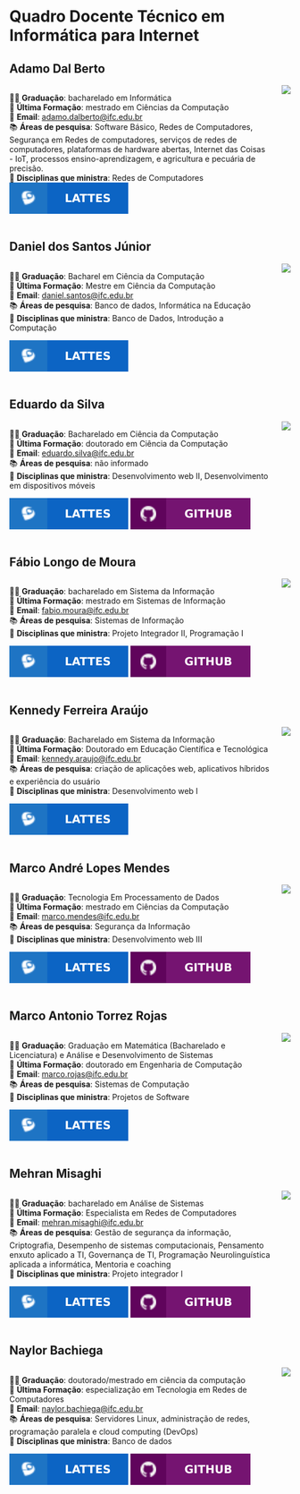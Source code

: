 # Quadro Docente Técnico em Informática para Internet

## Adamo Dal Berto
<section style="display: flex; justify-content: space-between; gap: 20px">
<div>

🧑‍🎓 **Graduação**: bacharelado em Informática  
📕 **Última Formação**: mestrado em Ciências da Computação  
📧 **Email**: <a href="mailto:adamo.dalberto@ifc.edu.br">adamo.dalberto@ifc.edu.br</a>  
📚 **Áreas de pesquisa**: Software Básico, Redes de Computadores, Segurança em Redes de computadores, serviços de redes de computadores, plataformas de hardware abertas, Internet das Coisas - IoT, processos ensino-aprendizagem, e agricultura e pecuária de precisão.  
📌 **Disciplinas que ministra**: Redes de Computadores  
[![Lattes](../files/lattes.svg)](http://lattes.cnpq.br/8484066168845222) 
</div>

<div>
    <img src="http://servicosweb.cnpq.br/wspessoa/servletrecuperafoto?tipo=1&id=K4737526Z6" width="150">
</div>

</section>

## Daniel dos Santos Júnior
<section style="display: flex; justify-content: space-between; gap: 20px">
<div>

🧑‍🎓 **Graduação**: Bacharel em Ciência da Computação  
📕 **Última Formação**: Mestre em Ciência da Computação  
📧 **Email**: <a href="mailto:daniel.santos@ifc.edu.br">daniel.santos@ifc.edu.br</a>  
📚 **Áreas de pesquisa**: Banco de dados, Informática na Educação  
📌 **Disciplinas que ministra**: Banco de Dados, Introdução a Computação 

[![Lattes](../files/lattes.svg)](http://lattes.cnpq.br/7604028345371639) 
</div>

<div>
    <img src="http://servicosweb.cnpq.br/wspessoa/servletrecuperafoto?tipo=1&id=K4711625Z6" width="150">
</div>

</section>

## Eduardo da Silva
<section style="display: flex; justify-content: space-between; gap: 20px">
<div>

🧑‍🎓 **Graduação**: Bacharelado em Ciência da Computação  
📕 **Última Formação**: doutorado em Ciência da Computação  
📧 **Email**: <a href="mailto:eduardo.silva@ifc.edu.br">eduardo.silva@ifc.edu.br</a>  
📚 **Áreas de pesquisa**: não informado  
📌 **Disciplinas que ministra**: Desenvolvimento web II, Desenvolvimento em dispositivos móveis  

[![Lattes](../files/lattes.svg)](http://lattes.cnpq.br/5027650522905837) 
[![GitHub](../files/github.svg)](https://github.com/eduardo-da-silva)
</div>

<div>
    <img src="http://servicosweb.cnpq.br/wspessoa/servletrecuperafoto?tipo=1&id=K4756577H3" width="150">
</div>

</section>

## Fábio Longo de Moura
<section style="display: flex; justify-content: space-between; gap: 20px">
<div>

🧑‍🎓 **Graduação**: bacharelado em Sistema da Informação  
📕 **Última Formação**: mestrado em Sistemas de Informação  
📧 **Email**: <a href="mailto:fabio.moura@ifc.edu.br">fabio.moura@ifc.edu.br</a>  
📚 **Áreas de pesquisa**: Sistemas de Informação  
📌 **Disciplinas que ministra**: Projeto Integrador II, Programação I 

[![Lattes](../files/lattes.svg)](http://lattes.cnpq.br/9596158681950482) 
[![GitHub](../files/github.svg)](https://github.com/ldmfabio)
</div>

<div>
    <img src="http://servicosweb.cnpq.br/wspessoa/servletrecuperafoto?tipo=1&id=K4444101J8" width="150">
</div>

</section>

## Kennedy Ferreira Araújo
<section style="display: flex; justify-content: space-between; gap: 20px">
<div>

🧑‍🎓 **Graduação**: Bacharelado em Sistema da Informação  
📕 **Última Formação**: Doutorado em Educação Científica e Tecnológica  
📧 **Email**: <a href="mailto:kennedy.araujo@ifc.edu.br">kennedy.araujo@ifc.edu.br</a>  
📚 **Áreas de pesquisa**: criação de aplicações web, aplicativos híbridos e experiência do usuário  
📌 **Disciplinas que ministra**: Desenvolvimento web I  

[![Lattes](../files/lattes.svg)](http://lattes.cnpq.br/9669258330557293) 
</div>

<div>
    <img src="http://servicosweb.cnpq.br/wspessoa/servletrecuperafoto?tipo=1&id=K8715398H6" width="150">
</div>

</section>

## Marco André Lopes Mendes
<section style="display: flex; justify-content: space-between; gap: 20px">
<div>

🧑‍🎓 **Graduação**: Tecnologia Em Processamento de Dados  
📕 **Última Formação**: mestrado em Ciências da Computação  
📧 **Email**: <a href="mailto:marco.mendes@ifc.edu.br">marco.mendes@ifc.edu.br</a>  
📚 **Áreas de pesquisa**: Segurança da Informação  
📌 **Disciplinas que ministra**: Desenvolvimento web III 

[![Lattes](../files/lattes.svg)](http://lattes.cnpq.br/6726037692480363) 
[![GitHub](../files/github.svg)](https://github.com/marrcandre)
</div>

<div>
    <img src="http://servicosweb.cnpq.br/wspessoa/servletrecuperafoto?tipo=1&id=K4706940T1" width="150">
</div>

</section>

## Marco Antonio Torrez Rojas
<section style="display: flex; justify-content: space-between; gap: 20px">
<div>

🧑‍🎓 **Graduação**: Graduação em Matemática (Bacharelado e Licenciatura) e Análise e Desenvolvimento de Sistemas  
📕 **Última Formação**: doutorado em Engenharia de Computação  
📧 **Email**: <a href="mailto:marco.rojas@ifc.edu.br">marco.rojas@ifc.edu.br</a>  
📚 **Áreas de pesquisa**: Sistemas de Computação  
📌 **Disciplinas que ministra**: Projetos de Software  

[![Lattes](../files/lattes.svg)](http://lattes.cnpq.br/7332212563888239) 
</div>

<div>
    <img src="https://media.licdn.com/dms/image/v2/C5603AQH90NqOpDvy4Q/profile-displayphoto-shrink_800_800/profile-displayphoto-shrink_800_800/0/1516521557239?e=1732752000&v=beta&t=qUTwHtcMejtRntgB3M4Ge4lywv_Fn8QgC6zbHcUSr6A" width="150">
</div>

</section>


## Mehran Misaghi
<section style="display: flex; justify-content: space-between; gap: 20px">
<div>

🧑‍🎓 **Graduação**: bacharelado em Análise de Sistemas  
📕 **Última Formação**: Especialista em Redes de Computadores  
📧 **Email**: <a href="mailto:mehran.misaghi@ifc.edu.br">mehran.misaghi@ifc.edu.br</a>  
📚 **Áreas de pesquisa**: Gestão de segurança da informação, Criptografia, Desempenho de sistemas computacionais, Pensamento enxuto aplicado a TI, Governança de TI, Programação Neurolinguística aplicada a informática, Mentoria e coaching  
📌 **Disciplinas que ministra**: Projeto integrador I  

[![Lattes](../files/lattes.svg)](http://lattes.cnpq.br/7384745307950075) 
[![GitHub](../files/github.svg)](https://github.com/mmisaghi)
</div>

<div>
    <img src="http://servicosweb.cnpq.br/wspessoa/servletrecuperafoto?tipo=1&id=K4701151P7" width="150">
</div>

</section>

## Naylor Bachiega
<section style="display: flex;justify-content: space-between; gap: 20px">
<div>

🧑‍🎓 **Graduação**: doutorado/mestrado em ciência da computação  
📕 **Última Formação**: especialização em Tecnologia em Redes de Computadores  
📧 **Email**: [naylor.bachiega@ifc.edu.br](mailto:naylor.bachiega@ifc.edu.br)  
📚 **Áreas de pesquisa**: Servidores Linux, administração de redes, programação paralela e cloud computing (DevOps)  
📌 **Disciplinas que ministra**: Banco de dados

[![Lattes](../files/lattes.svg)](http://lattes.cnpq.br/4151321913850263) 
[![GitHub](../files/github.svg)](https://github.com/naylor)
</div>


<div>
    <img src="http://servicosweb.cnpq.br/wspessoa/servletrecuperafoto?tipo=1&amp;id=K4563009U6" width="150">
</div>

</section>